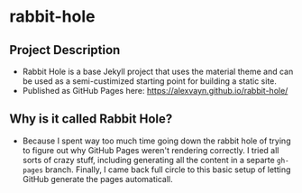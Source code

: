 # rabbit-hole

## Project Description
* Rabbit Hole is a base Jekyll project that uses the material theme and can be used as a semi-custimized starting point for building a static site.
* Published as GitHub Pages here: https://alexvayn.github.io/rabbit-hole/

## Why is it called Rabbit Hole?
* Because I spent way too much time going down the rabbit hole of trying to figure out why GitHub Pages weren't rendering correctly. I tried all sorts of crazy stuff, including generating all the content in a separte `gh-pages` branch. Finally, I came back full circle to this basic setup of letting GitHub generate the pages automaticall.

